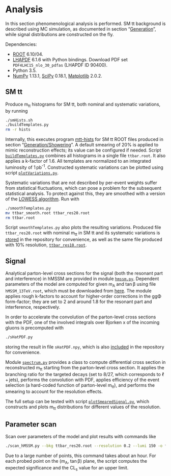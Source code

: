 # Analysis

In this section phenomenological analysis is performed.
SM tt background is described using MC simulation, as documented in section &ldquo;[Generation](../Generation)&rdquo;, while signal distributions are constructed on the fly.

Dependencies:
 * [ROOT](root.cern.ch) 6.10/04.
 * [LHAPDF](https://lhapdf.hepforge.org/) 6.1.6 with Python bindings. Download PDF set `PDF4LHC15_nlo_30_pdfas` (LHAPDF ID 90400).
 * Python 3.5.
 * [NumPy](http://numpy.org) 1.13.1, [SciPy](https://scipy.org/scipylib/index.html) 0.18.1, [Matplotlib](https://matplotlib.org) 2.0.2.


## SM tt

Produce m<sub>tt</sub> histograms for SM tt, both nominal and systematic variations, by running
```sh
./smHists.sh
./buildTemplates.py
rm -r hists
```
Internally, this executes program [mtt-hists](../EventProcessing/prog/mtt-hists.cpp) for SM tt ROOT files produced in section &ldquo;[Generation/Showering](../Generation/Showering)&rdquo;.
A default smearing of 20% is applied to mimic reconstruction effects; its value can be configured if needed.
Script [`buildTemplates.py`](buildTemplates.py) combines all histograms in a single file `ttbar.root`.
It also applies a k-factor of 1.6.
All templates are normalized to an integrated luminosity of 1&thinsp;pb<sup>-1</sup>.
Constructed systematic variations can be plotted using script [`plotVariations.py`](plotVariations.py).

Systematic variations that are not described by per-event weights suffer from statistical fluctuations, which can pose a problem for the subsequent statistical analysis.
To protect against this, they are smoothed with a version of the [LOWESS algorithm](https://en.wikipedia.org/wiki/Local_regression).
Run with
```sh
./smoothTemplates.py
mv ttbar_smooth.root ttbar_res20.root
rm ttbar.root
```
Script `smoothTemplates.py` also plots the resulting variations.
Produced file `ttbar_res20.root` with nominal m<sub>tt</sub> in SM tt and its systematic variations is [stored](ttbar_res20.root) in the repository for convenience, as well as the same file produced with 10% resolution, [`ttbar_res10.root`](ttbar_res10.root).


## Signal

Analytical parton-level cross sections for the signal (both the resonant part and interference) in hMSSM are provided in module [`hmssm.py`](hmssm.py).
Dependent parameters of the model are computed for given m<sub>A</sub> and tan&thinsp;&beta; using file `hMSSM_13TeV.root`, which must be downloaded from [here](https://twiki.cern.ch/twiki/bin/view/LHCPhysics/LHCHXSWGMSSMNeutral?rev=104#ROOT_histograms_MSSM_benchmark_s).
The module applies rough k-factors to account for higher-order corrections in the gg&Phi; form-factor; they are set to 2 and around 1.8 for the resonant part and interference, respectively.

In order to accelerate the convolution of the parton-level cross sections with the PDF, one of the involved integrals over Bjorken&nbsp;x of the incoming gluons is precomputed with
```sh
./sHatPDF.py
```
storing the result in file `sHatPDF.npy`, which is also [included](sHatPDF.npy) in the repository for convenience.

Module [`spectrum.py`](spectrum.py) provides a class to compute differential cross section in reconstructed m<sub>tt</sub> starting from the parton-level cross section.
It applies the branching ratio for the targeted decays (set to 8/27, which corresponds to &ell;&thinsp;+&thinsp;jets), performs the convolution with PDF, applies efficiency of the event selection (a hard-coded function of parton-level m<sub>tt</sub>), and performs the smearing to account for the resolution effects.

The full setup can be tested with script [`plotSmearedSignal.py`](plotSmearedSignal.py), which constructs and plots m<sub>tt</sub> distributions for different values of the resolution.


## Parameter scan

Scan over parameters of the model and plot results with commands like
```sh
./scan_hMSSM.py --bkg ttbar_res20.root --resolution 0.2 --lumi 150 -o fig/hMSSM_res20_150ifb.pdf
```
Due to a large number of points, this command takes about an hour.
For each probed point on the (m<sub>A</sub>, tan&thinsp;&beta;) plane, the script computes the expected significance and the CL<sub>s</sub> value for an upper limit.
